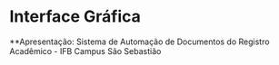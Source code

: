 # Interface Gráfica

**Apresentação: Sistema de Automação de Documentos do Registro Acadêmico - IFB Campus São Sebastião
